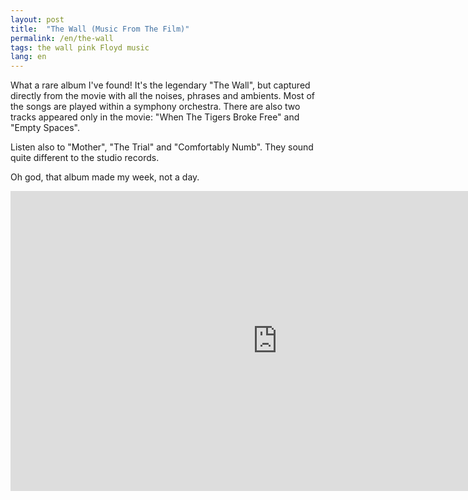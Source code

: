 ```yaml
---
layout: post
title:  "The Wall (Music From The Film)"
permalink: /en/the-wall
tags: the wall pink Floyd music
lang: en
---
```


What a rare album I've found! It's the legendary "The Wall", but captured
directly from the movie with all the noises, phrases and ambients. Most of the
songs are played within a symphony orchestra. There are also two tracks appeared
only in the movie: "When The Tigers Broke Free" and "Empty Spaces".

Listen also to "Mother", "The Trial" and "Comfortably Numb". They sound quite
different to the studio records.

Oh god, that album made my week, not a day.

<iframe width="854" height="480"
src="https://www.youtube.com/embed/GEfXSyO1e_E?list=PLD971643B6FF9D95B"
frameborder="0" allowfullscreen></iframe>
